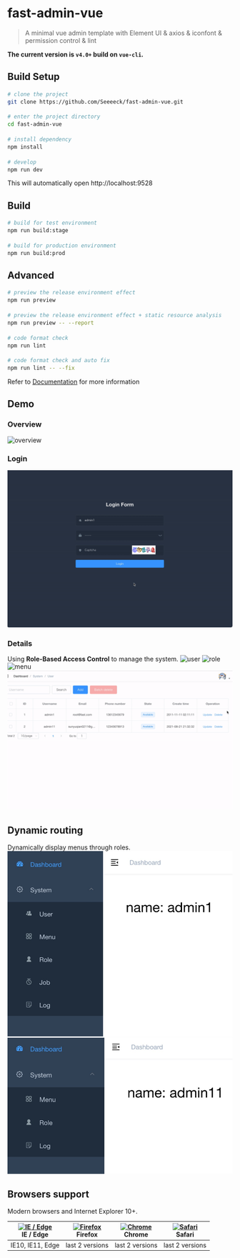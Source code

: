 # fast-admin-vue

> A minimal vue admin template with Element UI & axios & iconfont & permission control & lint


**The current version is `v4.0+` build on `vue-cli`.**

## Build Setup

```bash
# clone the project
git clone https://github.com/Seeeeck/fast-admin-vue.git

# enter the project directory
cd fast-admin-vue

# install dependency
npm install

# develop
npm run dev
```

This will automatically open http://localhost:9528

## Build

```bash
# build for test environment
npm run build:stage

# build for production environment
npm run build:prod
```

## Advanced

```bash
# preview the release environment effect
npm run preview

# preview the release environment effect + static resource analysis
npm run preview -- --report

# code format check
npm run lint

# code format check and auto fix
npm run lint -- --fix
```

Refer to [Documentation](https://panjiachen.github.io/vue-element-admin-site/guide/essentials/deploy.html) for more information

## Demo
### Overview
![overview](https://github.com/Seeeeck/fast-admin-vue/blob/master/demo-img/overview.gif)
### Login
![login](https://github.com/Seeeeck/fast-admin-vue/blob/master/demo-img/login.gif)
### Details
Using **Role-Based Access Control** to manage the system.
![user](https://github.com/Seeeeck/fast-admin-vue/blob/master/demo-img/user.gif)
![role](https://github.com/Seeeeck/fast-admin-vue/blob/master/demo-img/role.gif)
![menu](https://github.com/Seeeeck/fast-admin-vue/blob/master/demo-img/menu.gif)
![profile](https://github.com/Seeeeck/fast-admin-vue/blob/master/demo-img/profile.gif)
## Dynamic routing
Dynamically display menus through roles.
![admin1](https://github.com/Seeeeck/fast-admin-vue/blob/master/demo-img/admin1.png)
![admin11](https://github.com/Seeeeck/fast-admin-vue/blob/master/demo-img/admin11.png)
## Browsers support

Modern browsers and Internet Explorer 10+.

| [<img src="https://raw.githubusercontent.com/alrra/browser-logos/master/src/edge/edge_48x48.png" alt="IE / Edge" width="24px" height="24px" />](http://godban.github.io/browsers-support-badges/)</br>IE / Edge | [<img src="https://raw.githubusercontent.com/alrra/browser-logos/master/src/firefox/firefox_48x48.png" alt="Firefox" width="24px" height="24px" />](http://godban.github.io/browsers-support-badges/)</br>Firefox | [<img src="https://raw.githubusercontent.com/alrra/browser-logos/master/src/chrome/chrome_48x48.png" alt="Chrome" width="24px" height="24px" />](http://godban.github.io/browsers-support-badges/)</br>Chrome | [<img src="https://raw.githubusercontent.com/alrra/browser-logos/master/src/safari/safari_48x48.png" alt="Safari" width="24px" height="24px" />](http://godban.github.io/browsers-support-badges/)</br>Safari |
| --------- | --------- | --------- | --------- |
| IE10, IE11, Edge| last 2 versions| last 2 versions| last 2 versions
